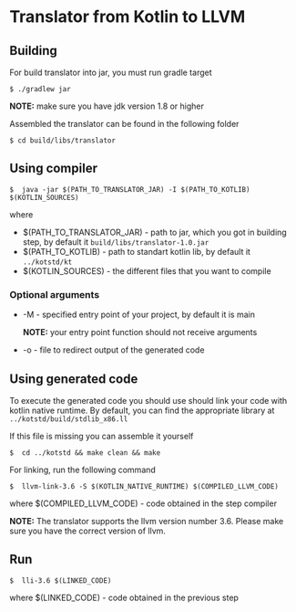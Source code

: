 # Translator from Kotlin to LLVM

## Building 

For build translator into jar, you must run gradle target

    $ ./gradlew jar
    
**NOTE:** make sure you have jdk version 1.8 or higher


Assembled the translator can be found in the following folder 

    $ cd build/libs/translator

## Using compiler
    $  java -jar $(PATH_TO_TRANSLATOR_JAR) -I $(PATH_TO_KOTLIB) $(KOTLIN_SOURCES)
  where
  - $(PATH_TO_TRANSLATOR_JAR) - path to jar, which you got in building step, by default it `build/libs/translator-1.0.jar`
  - $(PATH_TO_KOTLIB) - path to standart kotlin lib, by default it `../kotstd/kt`
  - $(KOTLIN_SOURCES) - the different files that you want to compile
  
### Optional arguments
  - -M - specified entry point of your project, by default it is main
  
    **NOTE:** your entry point function should not receive arguments
  
  - -o - file to redirect output of the generated code
  

## Using generated code

To execute the generated code you should use should link your code with kotlin native runtime. By default, you can find the appropriate library at
`../kotstd/build/stdlib_x86.ll`

If this file is missing you can assemble it yourself

    $  cd ../kotstd && make clean && make

For linking, run the following command

    $  llvm-link-3.6 -S $(KOTLIN_NATIVE_RUNTIME) $(COMPILED_LLVM_CODE)

where $(COMPILED_LLVM_CODE) - code obtained in the step compiler

**NOTE:** The translator supports the llvm version number 3.6. Please make sure you have the correct version of llvm.

## Run

    $  lli-3.6 $(LINKED_CODE)
    
where $(LINKED_CODE)  - code obtained in the previous step
